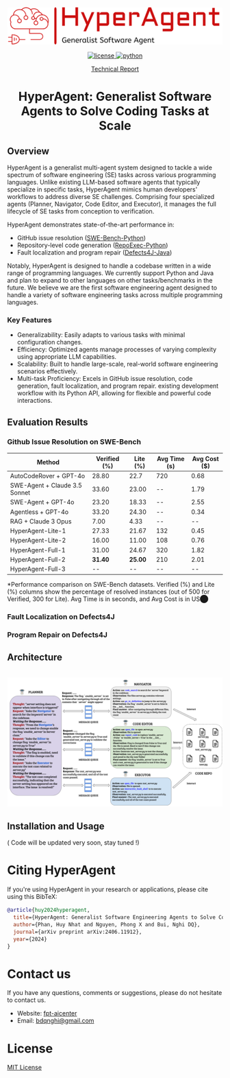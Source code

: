     
<p align="center">
    <br>
    <img src="assets/hyperagent-logo-zip-file/svg/logo-no-background.svg" width="600"/>
    <br>
<p>
<div align="center">
  <a href="https://opensource.org/license/apache-2-0/">
  <img alt="license" src="https://img.shields.io/badge/License-Apache%202.0-green.svg"/>
  </a>
   <a href="https://www.python.org/downloads/release/python-3100/">
  <img alt="python" src="https://img.shields.io/badge/python-3.10+-green.svg"/>
  </a> 

<a href="paper/main.pdf">Technical Report</a>



    
# HyperAgent: Generalist Software Agents to Solve Coding Tasks at Scale

<!-- 
[![Code License](https://img.shields.io/badge/Code%20License-Apache_2.0-green.svg)](https://github.com/bdqnghi/CodeTF_personal/blob/main/LICENSE)
[![Python 3.9+](https://img.shields.io/badge/python-3.9+-blue.svg)](https://www.python.org/downloads/release/python-390/)
[![Code style: black](https://img.shields.io/badge/code%20style-black-000000.svg)](https://github.com/psf/black) -->
 </div>   
    
## Overview

HyperAgent is a generalist multi-agent system designed to tackle a wide spectrum of software engineering (SE) tasks across various programming languages. Unlike existing LLM-based software agents that typically specialize in specific tasks, HyperAgent mimics human developers' workflows to address diverse SE challenges. Comprising four specialized agents (Planner, Navigator, Code Editor, and Executor), it manages the full lifecycle of SE tasks from conception to verification. 

HyperAgent demonstrates state-of-the-art performance in:

- GitHub issue resolution ([SWE-Bench-Python](https://www.swebench.com/))
- Repository-level code generation ([RepoExec-Python](https://github.com/FSoft-AI4Code/RepoExec))
- Fault localization and program repair ([Defects4J-Java](https://github.com/rjust/defects4j))

Notably, HyperAgent is designed to handle a codebase written in a wide range of programming languages. We currently support Python and Java and plan to expand to other languages on other tasks/benchmarks in the future. We believe we are the first software engineering agent designed to handle a variety of software engineering tasks across multiple programming languages.

### Key Features
- Generalizability: Easily adapts to various tasks with minimal configuration changes.
- Efficiency: Optimized agents manage processes of varying complexity using appropriate LLM capabilities.
- Scalability: Built to handle large-scale, real-world software engineering scenarios effectively.
- Multi-task Proficiency: Excels in GitHub issue resolution, code generation, fault localization, and program repair. existing development workflow with its Python API, allowing for flexible and powerful code interactions.

## Evaluation Results
### Github Issue Resolution on SWE-Bench
| **Method**                    | **Verified (%)** | **Lite (%)** | **Avg Time (s)** | **Avg Cost ($)** |
|--------------------------------|------------------|--------------|------------------|------------------|
| AutoCodeRover + GPT-4o         | 28.80            | 22.7         | 720              | 0.68             |
| SWE-Agent + Claude 3.5 Sonnet  | 33.60            | 23.00        | --               | 1.79             |
| SWE-Agent + GPT-4o             | 23.20            | 18.33        | --               | 2.55             |
| Agentless + GPT-4o             | 33.20            | 24.30        | --               | 0.34             |
| RAG + Claude 3 Opus            | 7.00             | 4.33         | --               | --               |
| HyperAgent-Lite-1              | 27.33            | 21.67        | 132              | 0.45             |
| HyperAgent-Lite-2              | 16.00            | 11.00        | 108              | 0.76             |
| HyperAgent-Full-1              | 31.00            | 24.67        | 320              | 1.82             |
| HyperAgent-Full-2              | **31.40**        | **25.00**    | 210              | 2.01             |
| HyperAgent-Full-3              | --               | --           | --               | --               |

*Performance comparison on SWE-Bench datasets. Verified (%) and Lite (%) columns show the percentage of resolved instances (out of 500 for Verified, 300 for Lite). Avg Time is in seconds, and Avg Cost is in US​⬤

### Fault Localization on Defects4J

### Program Repair on Defects4J
    
## Architecture
<p align="center">
    <br>
    <img src="assets/method_overview.png" width="950"/>
    <br>
<p>

## Installation and Usage

( Code will be updated very soon, stay tuned !)

# Citing HyperAgent

If you're using HyperAgent in your research or applications, please cite using this BibTeX:
```bibtex
@article{huy2024hyperagent,
  title={HyperAgent: Generalist Software Engineering Agents to Solve Coding Tasks at Scale},
  author={Phan, Huy Nhat and Nguyen, Phong X and Bui, Nghi DQ},
  journal={arXiv preprint arXiv:2406.11912},
  year={2024}
}
```

# Contact us
If you have any questions, comments or suggestions, please do not hesitate to contact us.
- Website: [fpt-aicenter](https://www.fpt-aicenter.com/ai-residency/)
- Email: bdqnghi@gmail.com

# License
[MIT License](LICENSE)
